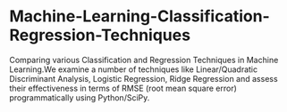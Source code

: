 # Machine-Learning-Classification-Regression-Techniques
Comparing various Classification and Regression Techniques in Machine Learning.We examine a number of techniques like Linear/Quadratic Discriminant Analysis, Logistic Regression, Ridge Regression and assess their effectiveness in terms of RMSE (root mean square error) programmatically using Python/SciPy.
